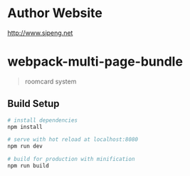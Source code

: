 # Author Website

http://www.sipeng.net

# webpack-multi-page-bundle

> roomcard system

## Build Setup

``` bash
# install dependencies
npm install

# serve with hot reload at localhost:8080
npm run dev

# build for production with minification
npm run build

```

